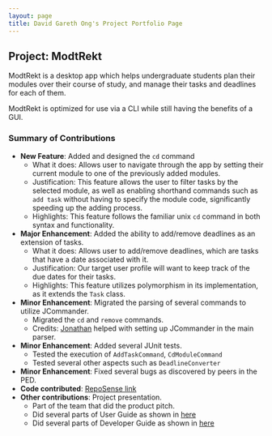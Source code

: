 ```yaml
---
layout: page
title: David Gareth Ong's Project Portfolio Page
---
```


## Project: ModtRekt

ModtRekt is a desktop app which helps undergraduate students plan their modules over their course
of study, and manage their tasks and deadlines for each of them.

ModtRekt is optimized for use via a CLI while still having the benefits of a GUI.

### Summary of Contributions

* **New Feature**: Added and designed the `cd` command
  * What it does: Allows user to navigate through the app by setting their current module to one of the previously added modules.
  * Justification: This feature allows the user to filter tasks by the selected module, as well as enabling shorthand commands such as `add task` without having to specify the module code, significantly speeding up the adding process.
  * Highlights: This feature follows the familiar unix `cd` command in both syntax and functionality.
* **Major Enhancement**: Added the ability to add/remove deadlines as an extension of tasks.
  * What it does: Allows user to add/remove deadlines, which are tasks that have a date associated with it.
  * Justification: Our target user profile will want to keep track of the due dates for their tasks.
  * Highlights: This feature utilizes polymorphism in its implementation, as it extends the `Task` class.
* **Minor Enhancement**: Migrated the parsing of several commands to utilize JCommander.
  * Migrated the `cd` and `remove` commands.
  * Credits: [Jonathan](https://github.com/jontmy) helped with setting up JCommander in the main parser.
* **Minor Enhancement**: Added several JUnit tests.
  * Tested the execution of `AddTaskCommand`, `CdModuleCommand`
  * Tested several other aspects such as `DeadlineConverter`
* **Minor Enhancement**: Fixed several bugs as discovered by peers in the PED.
* **Code contributed**: [RepoSense link](https://nus-cs2103-ay2223s1.github.io/tp-dashboard/?search=vvidday&breakdown=true&sort=groupTitle&sortWithin=title&since=2022-09-16&timeframe=commit&mergegroup=&groupSelect=groupByRepos&checkedFileTypes=docs~functional-code~test-code~other)
* **Other contributions**: Project presentation.
  * Part of the team that did the product pitch.
  * Did several parts of User Guide as shown in [here](UserGuide.md)
  * Did several parts of Developer Guide as shown in [here](DeveloperGuide.md)
